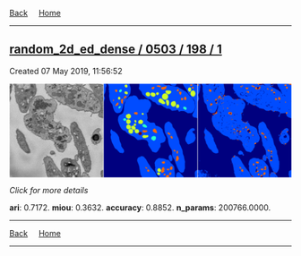 
[Back](..)&nbsp;&nbsp;&nbsp;&nbsp;&nbsp;[Home](https://leapmanlab.github.io/snapshots)

---

<div class="summary"><a href="1"><h2>random_2d_ed_dense / 0503 / 198 / 1</h2></a><p>Created 07 May 2019, 11:56:52
</p><a href="1"><img src="1/media/summary.png" align="center"></a><p>
<i>Click for more details</i>
</p></div>

**ari**: 0.7172. **miou**: 0.3632. **accuracy**: 0.8852. **n_params**: 200766.0000. 

---

[Back](..)&nbsp;&nbsp;&nbsp;&nbsp;&nbsp;[Home](https://leapmanlab.github.io/snapshots)

---